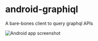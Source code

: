 # android-graphiql
A bare-bones client to query graphql APIs

![Android app screenshot](https://github.com/murki/android-graphiql/raw/master/screenshots/android-screen-01.png)
